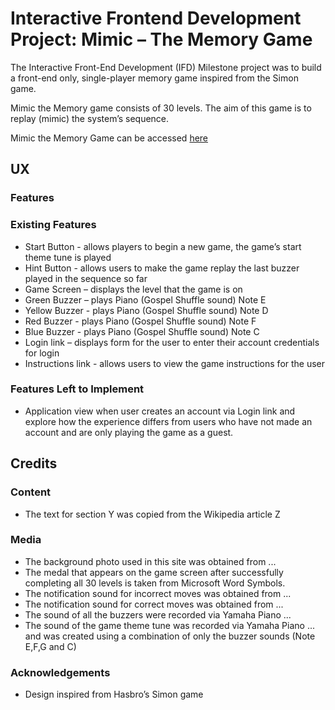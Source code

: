 # Interactive Frontend Development Project: Mimic – The Memory Game
The Interactive Front-End Development (IFD) Milestone project was to build a front-end only, single-player memory game inspired from the Simon game. 

Mimic the Memory game consists of 30 levels. The aim of this game is to replay (mimic) the system’s sequence.

Mimic the Memory Game can be accessed [here]

## UX

### Features

### Existing Features
* Start Button - allows players to begin a new game, the game’s start theme tune is played
* Hint Button - allows users to make the game replay the last buzzer played in the sequence so far  
* Game Screen – displays the level that the game is on
* Green Buzzer – plays Piano (Gospel Shuffle sound) Note E
* Yellow Buzzer - plays Piano (Gospel Shuffle sound) Note D
* Red Buzzer - plays Piano (Gospel Shuffle sound) Note F
* Blue Buzzer - plays Piano (Gospel Shuffle sound) Note C
* Login link – displays form for the user to enter their account credentials for login
* Instructions link - allows users to view the game instructions for the user


### Features Left to Implement
* Application view when user creates an account via Login link and explore how the experience differs from users who have not made an account and are only playing the game as a guest.

## Credits
### Content
* The text for section Y was copied from the Wikipedia article Z

### Media
* The background photo used in this site was obtained from ...
* The medal that appears on the game screen after successfully completing all 30 levels is taken from Microsoft Word Symbols.
* The notification sound for incorrect moves was obtained from ...
* The notification sound for correct moves was obtained from ...
* The sound of all the buzzers were recorded via Yamaha Piano ...
* The sound of the game theme tune was recorded via Yamaha Piano ... and was created using a combination of only the buzzer sounds (Note E,F,G and C)

### Acknowledgements
* Design inspired from Hasbro’s Simon game 

[//]: # (Below are the reference links used in the body of the README file)
[here]: <https://selinaerhabor.github.io/memory-game/>
[HTML]: <https://html.com/> 
[CSS]: <https://https://en.wikipedia.org/wiki/Cascading_Style_Sheets> 
[Bootstrap (3.3.7)]: <https://getbootstrap.com/docs/3.3/components/> 
[Cloud 9]: <https://docs.c9.io/docs>
[Browsershots.org]: <http://browsershots.org/>
[Home]: <https://selinaerhabor.github.io/ucfd-milestone-project/index.html>
[Tube2mp3]: <https://www.tube2mp3.com/>
[Font Awesome]: <https://fontawesome.com/>
[Fjalla One]: <https://fonts.google.com/specimen/Fjalla+One?selection.family=Fjalla+One>
[JQuery]: https://jquery.com/download/
[Simon Game]: <>
[W3C HTML Validator]: <https://validator.w3.org/>
[W3C CSS Validator]: <http://jigsaw.w3.org/css-validator/>
